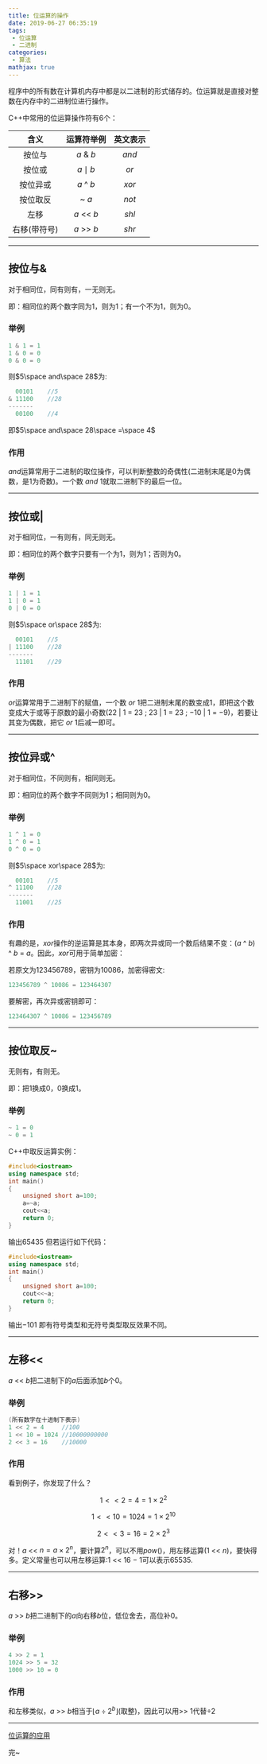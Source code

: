 ```yaml
---
title: 位运算的操作
date: 2019-06-27 06:35:19
tags:
 - 位运算
 - 二进制
categories:
 - 算法
mathjax: true
---
```


程序中的所有数在计算机内存中都是以二进制的形式储存的。位运算就是直接对整数在内存中的二进制位进行操作。

C++中常用的位运算操作符有6个：

|含义|运算符举例|英文表示|
|:----:|:----:|:----:|
|按位与|$a$ & $b$|$and$|
|按位或|$a\mid b$|$or$|
|按位异或|$a$ ^ $b$|$xor$|
|按位取反|~ $a$|$not$|
|左移|$a$ << $b$|$shl$|
|右移(带符号)|$a$ >> $b$|$shr$|

<!-- more -->

---
## 按位与&

对于相同位，同有则有，一无则无。

即：相同位的两个数字同为1，则为1；有一个不为1，则为0。

### 举例

```cpp
1 & 1 = 1
1 & 0 = 0
0 & 0 = 0
```

则$5\space and\space 28$为:
```cpp
  00101    //5
& 11100    //28
-------
  00100    //4
```

即$5\space and\space 28\space =\space 4$

### 作用

$and$运算常用于二进制的取位操作，可以判断整数的奇偶性(二进制末尾是0为偶数，是1为奇数)。一个数 $and$ $1$就取二进制下的最后一位。

---
## 按位或|

对于相同位，一有则有，同无则无。

即：相同位的两个数字只要有一个为1，则为1；否则为0。

### 举例

```cpp
1 | 1 = 1
1 | 0 = 1
0 | 0 = 0
```

则$5\space or\space 28$为:
```cpp
  00101    //5
| 11100    //28
-------
  11101    //29
```

### 作用

$or$运算常用于二进制下的赋值，一个数 $or$ $1$把二进制末尾的数变成1，即把这个数变成大于或等于原数的最小奇数($22$ | $1$ $=$ $23$ ; $23$ | $1$ $=$ $23$ ; $-10$ | $1$ $=$ $-9$)，若要让其变为偶数，把它 $or$ $1$后减一即可。

---
## 按位异或^

对于相同位，不同则有，相同则无。

即：相同位的两个数字不同则为1；相同则为0。

### 举例

```cpp
1 ^ 1 = 0
1 ^ 0 = 1
0 ^ 0 = 0
```

则$5\space xor\space 28$为:
```cpp
  00101    //5
^ 11100    //28
-------
  11001    //25
```

### 作用

有趣的是，$xor$操作的逆运算是其本身，即两次异或同一个数后结果不变：$(a$ ^ $b)$ ^ $b$ $=$ $a$。因此，$xor$可用于简单加密：

若原文为$123456789$，密钥为$10086$，加密得密文:

```cpp
123456789 ^ 10086 = 123464307‬
```

要解密，再次异或密钥即可：

```cpp
123464307‬ ^ 10086 = 123456789
```

---
## 按位取反~

无则有，有则无。

即：把1换成0，0换成1。

### 举例

```cpp
~ 1 = 0
~ 0 = 1
```

C++中取反运算实例：
```cpp
#include<iostream>
using namespace std;
int main()
{
    unsigned short a=100;
    a=~a;
    cout<<a;
    return 0;
}
```
输出$65435$
但若运行如下代码：
```cpp
#include<iostream>
using namespace std;
int main()
{
    unsigned short a=100;
    cout<<~a;
    return 0;
}
```
输出$-101$
即有符号类型和无符号类型取反效果不同。

---
## 左移<<

$a$ << $b$把二进制下的$a$后面添加$b$个0。

### 举例

```cpp
(所有数字在十进制下表示)
1 << 2 = 4     //100
1 << 10 = 1024 //‭10000000000‬
2 << 3 = 16    //10000
```

### 作用

看到例子，你发现了什么？

$$1 << 2 = 4 = 1\times 2^2$$

$$1 << 10 = 1024 = 1\times 2^{10}$$

$$2 << 3 = 16 = 2\times 2^3$$

对！$a$ << $n = a\times 2^n$，要计算$2^n$，可以不用$pow()$，用左移运算$(1$ << $n)$，要快得多。定义常量也可以用左移运算:$1$ << $16$ $-$ $1$可以表示$65535$.

---
## 右移>>

$a$ >> $b$把二进制下的$a$向右移$b$位，低位舍去，高位补0。

### 举例

```cpp
4 >> 2 = 1
1024 >> 5 = 32
1000 >> 10 = 0
```

### 作用

和左移类似，$a$ >> $b$相当于$\lfloor a\div 2^b\rfloor$(取整)，因此可以用>> $1$代替$\div 2$

---

<a href="/articles/BitwiseOperationUsage" class="LinkCard">位运算的应用</a>

完~